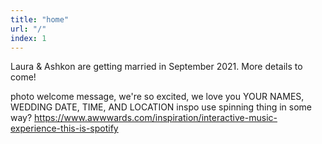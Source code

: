 ```yaml
---
title: "home"
url: "/"
index: 1
---
```


Laura & Ashkon are getting married in September 2021. More details to come!

photo
welcome message, we're so excited, we love you
YOUR NAMES, WEDDING DATE, TIME, AND LOCATION
inspo
  use spinning thing in some way? https://www.awwwards.com/inspiration/interactive-music-experience-this-is-spotify

